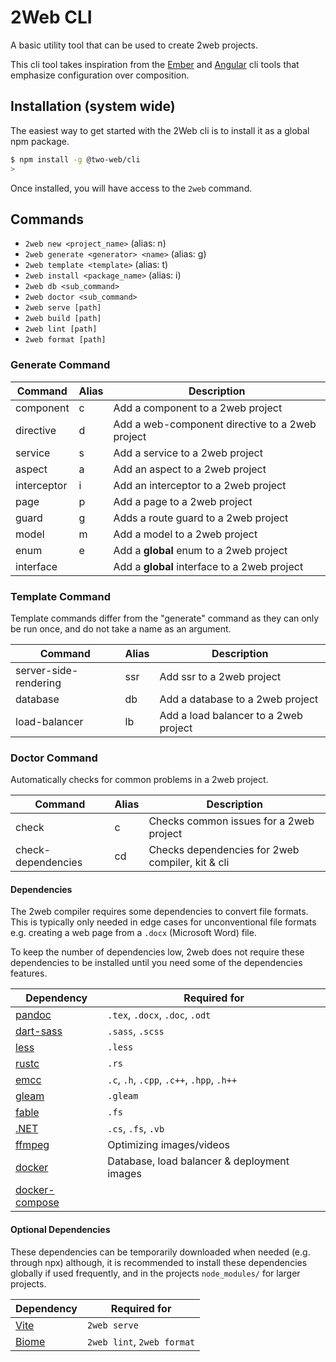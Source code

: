 # 2Web CLI

A basic utility tool that can be used to create 2web projects.

This cli tool takes inspiration from the [Ember](https://cli.emberjs.com) and
[Angular](https://angular.dev/tools/cli) cli tools that emphasize configuration
over composition.

## Installation (system wide)

The easiest way to get started with the 2Web cli is to install it as a global
npm package.

```sh
$ npm install -g @two-web/cli
>
```

Once installed, you will have access to the `2web` command.

## Commands

- `2web new <project_name>` (alias: n)
- `2web generate <generator> <name>` (alias: g)
- `2web template <template>` (alias: t)
- `2web install <package_name>` (alias: i)
- `2web db <sub_command>`
- `2web doctor <sub_command>`
- `2web serve [path]`
- `2web build [path]`
- `2web lint [path]`
- `2web format [path]`

### Generate Command

| Command     | Alias | Description                                     |
| ----------- | ----- | ----------------------------------------------- |
| component   | c     | Add a component to a 2web project               |
| directive   | d     | Add a web-component directive to a 2web project |
| service     | s     | Add a service to a 2web project                 |
| aspect      | a     | Add an aspect to a 2web project                 |
| interceptor | i     | Add an interceptor to a 2web project            |
| page        | p     | Add a page to a 2web project                    |
| guard       | g     | Adds a route guard to a 2web project            |
| model       | m     | Add a model to a 2web project                   |
| enum        | e     | Add a **global** enum to a 2web project         |
| interface   |       | Add a **global** interface to a 2web project    |

### Template Command

Template commands differ from the "generate" command as they can only be run
once, and do not take a name as an argument.

| Command               | Alias | Description                           |
| --------------------- | ----- | ------------------------------------- |
| server-side-rendering | ssr   | Add ssr to a 2web project             |
| database              | db    | Add a database to a 2web project      |
| load-balancer         | lb    | Add a load balancer to a 2web project |

### Doctor Command

Automatically checks for common problems in a 2web project.

| Command            | Alias | Description                                      |
| ------------------ | ----- | ------------------------------------------------ |
| check              | c     | Checks common issues for a 2web project          |
| check-dependencies | cd    | Checks dependencies for 2web compiler, kit & cli |

#### Dependencies

The 2web compiler requires some dependencies to convert file formats.
This is typically only needed in edge cases for unconventional file formats
e.g. creating a web page from a `.docx` (Microsoft Word) file.

To keep the number of dependencies low, 2web does not require these dependencies
to be installed until you need some of the dependencies features.

| Dependency                                        | Required for                                |
| ------------------------------------------------- | ------------------------------------------- |
| [pandoc](https://pandoc.org)                      | `.tex`, `.docx`, `.doc`, `.odt`             |
| [dart-sass](https://sass-lang.com)                | `.sass`, `.scss`                            |
| [less](https://lesscss.org)                       | `.less`                                     |
| [rustc](https://rust-lang.org)                    | `.rs`                                       |
| [emcc](https://emscripten.org)                    | `.c`, `.h`, `.cpp`, `.c++`, `.hpp`, `.h++`  |
| [gleam](https://gleam.run)                        | `.gleam`                                    |
| [fable](https://fable.io)                         | `.fs`                                       |
| [.NET](https://dotnet.microsoft.com)              | `.cs`, `.fs`, `.vb`                         |
| [ffmpeg](https://ffmpeg.org)                      | Optimizing images/videos                    |
| [docker](https://www.docker.com)                  | Database, load balancer & deployment images |
| [docker-compose](https://docs.docker.com/compose) |                                             |

#### Optional Dependencies

These dependencies can be temporarily downloaded when needed (e.g. through npx)
although, it is recommended to install these dependencies globally if used
frequently, and in the projects `node_modules/` for larger projects.

| Dependency                   | Required for               |
| ---------------------------- | -------------------------- |
| [Vite](https://vite.dev)     | `2web serve`               |
| [Biome](https://biomejs.dev) | `2web lint`, `2web format` |
